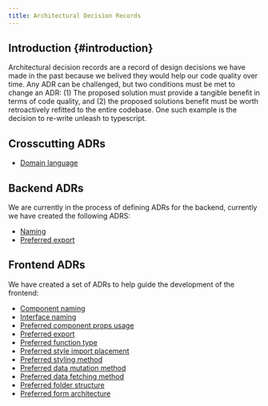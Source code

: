 ```yaml
---
title: Architectural Decision Records
---
```


## Introduction {#introduction}

Architectural decision records are a record of design decisions we have made in the past because we belived they would help our code quality over time. Any ADR can be challenged, but two conditions must be met to change an ADR: (1) The proposed solution must provide a tangible benefit in terms of code quality, and (2) the proposed solutions benefit must be worth retroactively refitted to the entire codebase. One such example is the decision to re-write unleash to typescript.

## Crosscutting ADRs

* [Domain language](./general/ADR/domain-language.md)

## Backend ADRs

We are currently in the process of defining ADRs for the backend, currently we have created the following ADRS:

* [Naming](./backend/ADR/naming.md)
* [Preferred export](./backend/ADR/preferred-export.md)

## Frontend ADRs

We have created a set of ADRs to help guide the development of the frontend:

* [Component naming](./frontend/ADR/component-naming.md)
* [Interface naming](./frontend/ADR/interface-naming.md)
* [Preferred component props usage](./frontend/ADR/preferred-component-props-usage.md)
* [Preferred export](./frontend/ADR/preferred-export.md)
* [Preferred function type](./frontend/ADR/preferred-function-type.md)
* [Preferred style import placement](./frontend/ADR/preferred-styles-import-placement.md)
* [Preferred styling method](./frontend/ADR/preferred-styling-method.md)
* [Preferred data mutation method](./frontend/ADR/preferred-data-mutation-method.md)
* [Preferred data fetching method](./frontend/ADR/preferred-data-fetching-method.md)
* [Preferred folder structure](./frontend/ADR/preferred-folder-structure.md)
* [Preferred form architecture](./frontend/ADR/preferred-form-architecture.md)